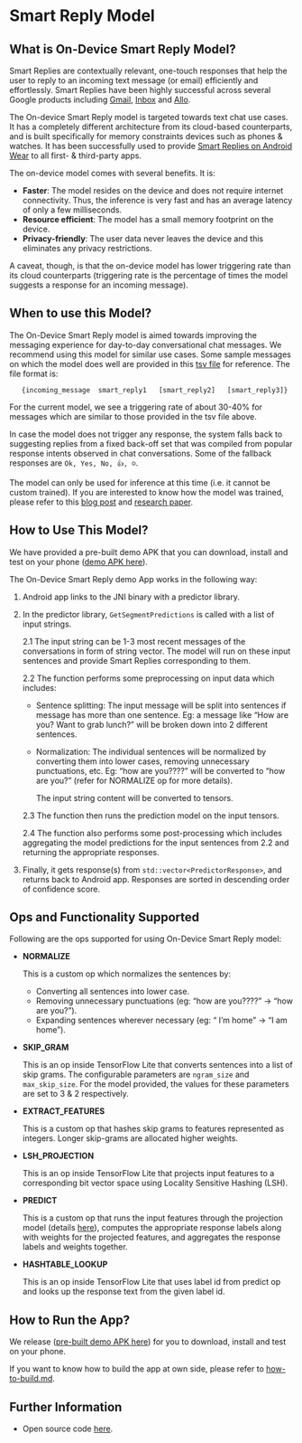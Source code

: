 # Smart Reply Model

## What is On-Device Smart Reply Model?

Smart Replies are contextually relevant, one-touch responses that help the user
to reply to an incoming text message (or email) efficiently and effortlessly.
Smart Replies have been highly successful across several Google products
including
[Gmail](https://www.blog.google/products/gmail/save-time-with-smart-reply-in-gmail/),
[Inbox](https://www.blog.google/products/gmail/computer-respond-to-this-email/)
and
[Allo](https://blog.google/products/allo/google-allo-smarter-messaging-app/).

The On-device Smart Reply model is targeted towards text chat use cases. It has
a completely different architecture from its cloud-based counterparts, and is
built specifically for memory constraints devices such as phones & watches. It
has been successfully used to provide [Smart Replies on Android
Wear](https://research.googleblog.com/2017/02/on-device-machine-intelligence.html)
to all first- & third-party apps.

The on-device model comes with several benefits. It is:

*   **Faster**: The model resides on the device and does not require internet
    connectivity. Thus, the inference is very fast and has an average latency of
    only a few milliseconds.
*   **Resource efficient**: The model has a small memory footprint on
    the device.
*   **Privacy-friendly**: The user data never leaves the device and this
    eliminates any privacy restrictions.

A caveat, though, is that the on-device model has lower triggering rate than its
cloud counterparts (triggering rate is the percentage of times the model
suggests a response for an incoming message).

## When to use this Model?

The On-Device Smart Reply model is aimed towards improving the messaging
experience for day-to-day conversational chat messages. We recommend using this
model for similar use cases. Some sample messages on which the model does well
are provided in this
[tsv file](https://github.com/tensorflow/examples/tree/master/lite/examples/smartreply/android/testdata/smartreply_samples.tsv)
for reference. The file format is:

```
   {incoming_message  smart_reply1   [smart_reply2]   [smart_reply3]}
```

For the current model, we see a triggering rate of about 30-40% for messages
which are similar to those provided in the tsv file above.

In case the model does not trigger any response, the system falls back to
suggesting replies from a fixed back-off set that was compiled from popular
response intents observed in chat conversations. Some of the fallback responses
are `Ok, Yes, No, 👍, ☺`.

The model can only be used for inference at this time (i.e. it cannot be custom
trained). If you are interested to know how the model was trained, please refer
to this [blog
post](https://research.googleblog.com/2017/02/on-device-machine-intelligence.html)
and [research paper](https://arxiv.org/pdf/1708.00630).

## How to Use This Model?

We have provided a pre-built demo APK that you can download, install and test on
your phone
([demo APK here](http://download.tensorflow.org/models/tflite/smartreply/SmartReplyDemo.apk)).

The On-Device Smart Reply demo App works in the following way:

1.  Android app links to the JNI binary with a predictor library.

2.  In the predictor library, `GetSegmentPredictions` is called with a list of input
    strings.

    2.1 The input string can be 1-3 most recent messages of the conversations in
    form of string vector. The model will run on these input sentences and
    provide Smart Replies corresponding to them.

    2.2 The function performs some preprocessing on input data which includes:

    *   Sentence splitting: The input message will be split into sentences if
        message has more than one sentence. Eg: a message like “How are you?
        Want to grab lunch?” will be broken down into 2 different sentences.
    *   Normalization: The individual sentences will be normalized by converting
        them into lower cases, removing unnecessary punctuations, etc. Eg: “how
        are you????” will be converted to “how are you?” (refer for NORMALIZE op
        for more details).

        The input string content will be converted to tensors.

    2.3 The function then runs the prediction model on the input tensors.

    2.4 The function also performs some post-processing which includes
    aggregating the model predictions for the input sentences from 2.2 and
    returning the appropriate responses.

3.  Finally, it gets response(s) from `std::vector<PredictorResponse>`, and
    returns back to Android app. Responses are sorted in descending order of
    confidence score.

## Ops and Functionality Supported

Following are the ops supported for using On-Device Smart Reply model:

*   **NORMALIZE**

    This is a custom op which normalizes the sentences by:

    *   Converting all sentences into lower case.
    *   Removing unnecessary punctuations (eg: “how are you????” → “how are
        you?”).
    *   Expanding sentences wherever necessary (eg: “ I’m home” → “I am home”).

*   **SKIP_GRAM**

    This is an op inside TensorFlow Lite that converts sentences into a list of
    skip grams. The configurable parameters are `ngram_size` and
    `max_skip_size`. For the model provided, the values for these parameters are
    set to 3 & 2 respectively.

*   **EXTRACT_FEATURES**

    This is a custom op that hashes skip grams to features represented as
    integers. Longer skip-grams are allocated higher weights.

*   **LSH_PROJECTION**

    This is an op inside TensorFlow Lite that projects input features to a
    corresponding bit vector space using Locality Sensitive Hashing (LSH).

*   **PREDICT**

    This is a custom op that runs the input features through the projection
    model (details [here](https://arxiv.org/pdf/1708.00630.pdf)), computes the
    appropriate response labels along with weights for the projected features,
    and aggregates the response labels and weights together.

*   **HASHTABLE_LOOKUP**

    This is an op inside TensorFlow Lite that uses label id from predict op and
    looks up the response text from the given label id.

## How to Run the App?

We release
([pre-built demo APK here](http://download.tensorflow.org/models/tflite/smartreply/SmartReplyDemo.apk))
for you to download, install and test on your phone.

If you want to know how to build the app at own side, please refer to
[how-to-build.md](https://github.com/tensorflow/examples/blob/master/lite/examples/smart_reply/android/g3doc/how-to-build.md).

## Further Information

*   Open source code
    [here](https://github.com/tensorflow/examples/blob/master/lite/examples/smart_reply/android).
